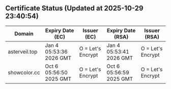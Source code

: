 ## Certificate Status (Updated at 2025-10-29 23:40:54)
| Domain | Expiry Date (EC) | Issuer (EC) | Expiry Date (RSA) | Issuer (RSA) |
|--------|------------------|-------------|-------------------|--------------|
| asterveil.top | Jan  4 05:53:36 2026 GMT |  O = Let's Encrypt | Jan  4 05:53:41 2026 GMT |  O = Let's Encrypt |
| showcolor.cc | Oct  6 05:56:50 2025 GMT |  O = Let's Encrypt | Oct  6 05:56:59 2025 GMT |  O = Let's Encrypt |
